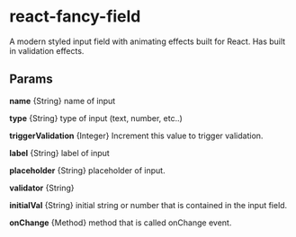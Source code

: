 # react-fancy-field

A modern styled input field with animating effects built for React. Has built in validation effects.


## Params

**name** {String} name of input

**type** {String} type of input (text, number, etc..)

**triggerValidation** {Integer} Increment this value to trigger validation.

**label** {String} label of input

**placeholder** {String} placeholder of input.

**validator** {String} 

**initialVal** {String} initial string or number that is contained in the input field.

**onChange** {Method} method that is called onChange event.
